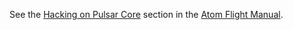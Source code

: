 See the [Hacking on Pulsar Core](https://flight-manual.atom.io/hacking-Pulsar/sections/hacking-on-Pulsar-core/#platform-mac) section in the [Atom Flight Manual](https://flight-manual.atom.io).
